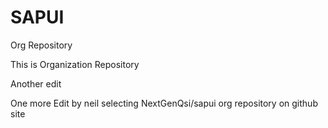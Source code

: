 # SAPUI
Org Repository

This is Organization Repository

Another edit
 
 One more Edit by neil selecting NextGenQsi/sapui org repository on github site
